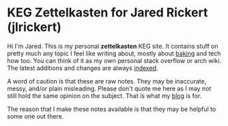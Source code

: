 # KEG Zettelkasten for Jared Rickert (jlrickert)

Hi I'm Jared. This is my personal **zettelkasten** KEG site. It contains stuff
on pretty much any topic I feel like writing about, mostly about [baking](292)
and tech how too. You can think of it as my own personal stack overflow or arch
wiki. The latest additions and changes are always [indexed](dex).

A word of caution is that these are raw notes. They may be inaccurate, messy,
and/or plain misleading. Please don't quote me here as I may not still hold the
same opinion on the subject. That is what my [blog] is for.

The reason that I make these notes available is that they may be helpful to some
one out there.

[blog]: https://jlrickert.me/blog
